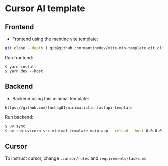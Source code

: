 # Cursor AI template

## Frontend

- Frontend using the mantine vite template:

``` bash
git clone --depth 1 git@github.com:mantinedev/vite-min-template.git client
```
Run frontend:

```
$ yarn install
$ yarn dev --host
```

## Backend

- Backend using this minimal template:

```
https://github.com/luchog01/minimalistic-fastapi-template
```

Run backend:

``` bash
$ uv sync
$ uv run uvicorn src.minimal_template.main:app --reload --host 0.0.0.0 --port 8000
```

## Cursor

To instruct cursor, change `.cursor/rules` and `requirements/tasks.md`
